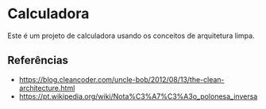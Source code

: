 # Calculadora

Este é um projeto de calculadora usando os conceitos de arquitetura limpa.

## Referências

- https://blog.cleancoder.com/uncle-bob/2012/08/13/the-clean-architecture.html
- https://pt.wikipedia.org/wiki/Nota%C3%A7%C3%A3o_polonesa_inversa
